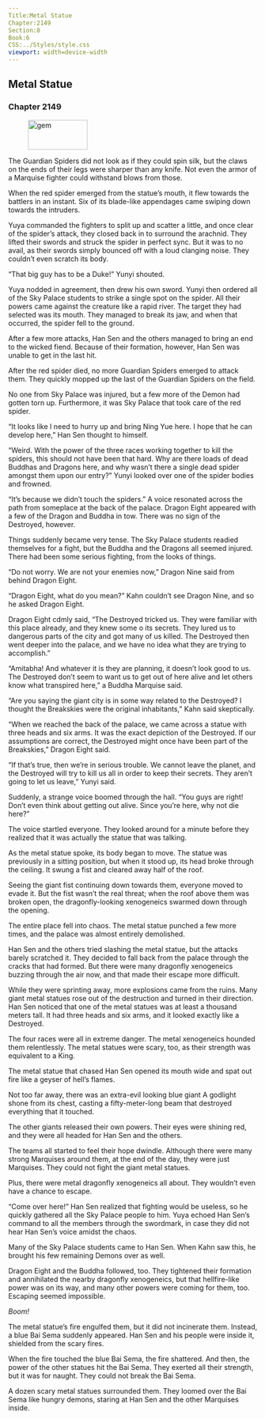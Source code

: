 ```yaml
---
Title:Metal Statue 
Chapter:2149 
Section:8 
Book:6 
CSS:../Styles/style.css 
viewport: width=device-width
---
```

  
## Metal Statue
### Chapter 2149
  
<figure>
	<img src="../Images/gem.gif" alt="gem" id="gem" width="120" height="60" />
</figure>
  

  
The Guardian Spiders did not look as if they could spin silk, but the claws on the ends of their legs were sharper than any knife. Not even the armor of a Marquise fighter could withstand blows from those.

When the red spider emerged from the statue’s mouth, it flew towards the battlers in an instant. Six of its blade-like appendages came swiping down towards the intruders.

Yuya commanded the fighters to split up and scatter a little, and once clear of the spider’s attack, they closed back in to surround the arachnid. They lifted their swords and struck the spider in perfect sync. But it was to no avail, as their swords simply bounced off with a loud clanging noise. They couldn’t even scratch its body.

“That big guy has to be a Duke!” Yunyi shouted.

Yuya nodded in agreement, then drew his own sword. Yunyi then ordered all of the Sky Palace students to strike a single spot on the spider. All their powers came against the creature like a rapid river. The target they had selected was its mouth. They managed to break its jaw, and when that occurred, the spider fell to the ground.

After a few more attacks, Han Sen and the others managed to bring an end to the wicked fiend. Because of their formation, however, Han Sen was unable to get in the last hit.

After the red spider died, no more Guardian Spiders emerged to attack them. They quickly mopped up the last of the Guardian Spiders on the field.

No one from Sky Palace was injured, but a few more of the Demon had gotten torn up. Furthermore, it was Sky Palace that took care of the red spider.

“It looks like I need to hurry up and bring Ning Yue here. I hope that he can develop here,” Han Sen thought to himself.

“Weird. With the power of the three races working together to kill the spiders, this should not have been that hard. Why are there loads of dead Buddhas and Dragons here, and why wasn’t there a single dead spider amongst them upon our entry?” Yunyi looked over one of the spider bodies and frowned.

“It’s because we didn’t touch the spiders.” A voice resonated across the path from someplace at the back of the palace. Dragon Eight appeared with a few of the Dragon and Buddha in tow. There was no sign of the Destroyed, however.

Things suddenly became very tense. The Sky Palace students readied themselves for a fight, but the Buddha and the Dragons all seemed injured. There had been some serious fighting, from the looks of things.

“Do not worry. We are not your enemies now,” Dragon Nine said from behind Dragon Eight.

“Dragon Eight, what do you mean?” Kahn couldn’t see Dragon Nine, and so he asked Dragon Eight.

Dragon Eight cdmly said, “The Destroyed tricked us. They were familiar with this place already, and they knew some o its secrets. They lured us to dangerous parts of the city and got many of us killed. The Destroyed then went deeper into the palace, and we have no idea what they are trying to accomplish.”

“Amitabha! And whatever it is they are planning, it doesn’t look good to us. The Destroyed don’t seem to want us to get out of here alive and let others know what transpired here,” a Buddha Marquise said.

“Are you saying the giant city is in some way related to the Destroyed? I thought the Breakskies were the original inhabitants,” Kahn said skeptically.

“When we reached the back of the palace, we came across a statue with three heads and six arms. It was the exact depiction of the Destroyed. If our assumptions are correct, the Destroyed might once have been part of the Breakskies,” Dragon Eight said.

“If that’s true, then we’re in serious trouble. We cannot leave the planet, and the Destroyed will try to kill us all in order to keep their secrets. They aren’t going to let us leave,” Yunyi said.

Suddenly, a strange voice boomed through the hall. “You guys are right! Don’t even think about getting out alive. Since you’re here, why not die here?”

The voice startled everyone. They looked around for a minute before they realized that it was actually the statue that was talking.

As the metal statue spoke, its body began to move. The statue was previously in a sitting position, but when it stood up, its head broke through the ceiling. It swung a fist and cleared away half of the roof.

Seeing the giant fist continuing down towards them, everyone moved to evade it. But the fist wasn’t the real threat; when the roof above them was broken open, the dragonfly-looking xenogeneics swarmed down through the opening.

The entire place fell into chaos. The metal statue punched a few more times, and the palace was almost entirely demolished.

Han Sen and the others tried slashing the metal statue, but the attacks barely scratched it. They decided to fall back from the palace through the cracks that had formed. But there were many dragonfly xenogeneics buzzing through the air now, and that made their escape more difficult.

While they were sprinting away, more explosions came from the ruins. Many giant metal statues rose out of the destruction and turned in their direction. Han Sen noticed that one of the metal statues was at least a thousand meters tall. It had three heads and six arms, and it looked exactly like a Destroyed.

The four races were all in extreme danger. The metal xenogeneics hounded them relentlessly. The metal statues were scary, too, as their strength was equivalent to a King.

The metal statue that chased Han Sen opened its mouth wide and spat out fire like a geyser of hell’s flames.

Not too far away, there was an extra-evil looking blue giant A godlight shone from its chest, casting a fifty-meter-long beam that destroyed everything that it touched.

The other giants released their own powers. Their eyes were shining red, and they were all headed for Han Sen and the others.

The teams all started to feel their hope dwindle. Although there were many strong Marquises around them, at the end of the day, they were just Marquises. They could not fight the giant metal statues.

Plus, there were metal dragonfly xenogeneics all about. They wouldn’t even have a chance to escape.

“Come over here!” Han Sen realized that fighting would be useless, so he quickly gathered all the Sky Palace people to him. Yuya echoed Han Sen’s command to all the members through the swordmark, in case they did not hear Han Sen’s voice amidst the chaos.

Many of the Sky Palace students came to Han Sen. When Kahn saw this, he brought his few remaining Demons over as well.

Dragon Eight and the Buddha followed, too. They tightened their formation and annihilated the nearby dragonfly xenogeneics, but that hellfire-like power was on its way, and many other powers were coming for them, too. Escaping seemed impossible.

*Boom!*

The metal statue’s fire engulfed them, but it did not incinerate them. Instead, a blue Bai Sema suddenly appeared. Han Sen and his people were inside it, shielded from the scary fires.

When the fire touched the blue Bai Sema, the fire shattered. And then, the power of the other statues hit the Bai Sema. They exerted all their strength, but it was for naught. They could not break the Bai Sema.

A dozen scary metal statues surrounded them. They loomed over the Bai Sema like hungry demons, staring at Han Sen and the other Marquises inside.
